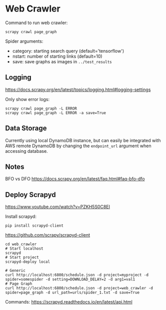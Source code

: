 # Web Crawler

Command to run web crawler:

```
scrapy crawl page_graph
```

Spider arguments:
- category: starting search query (default='tensorflow')
- nstart: number of starting links (default=10)
- save: save graphs as images in ```../test_results```

## Logging

https://docs.scrapy.org/en/latest/topics/logging.html#logging-settings

Only show error logs:

```
scrapy crawl page_graph -L ERROR
scrapy crawl page_graph -L ERROR -a save=True
```

## Data Storage

Currently using local DynamoDB instance, but can easily be integrated with AWS remote DynamoDB by changing the ```endpoint_url``` argument when accessing database.

## Notes

BFO vs DFO
https://docs.scrapy.org/en/latest/faq.html#faq-bfo-dfo

## Deploy Scrapyd

https://www.youtube.com/watch?v=PZKH5S0C8EI

Install scrapyd:

```
pip install scrapyd-client
```

https://github.com/scrapy/scrapyd-client

```
cd web_crawler
# Start localhost
scrapyd
# Start project
scrapyd-deploy local

# Generic
curl http://localhost:6800/schedule.json -d project=myproject -d spider=somespider -d setting=DOWNLOAD_DELAY=2 -d arg1=val1
# Page Graph
curl http://localhost:6800/schedule.json -d project=web_crawler -d spider=page_graph -d url_path=urls/spider_1.txt -d save=True
```

Commands: https://scrapyd.readthedocs.io/en/latest/api.html
